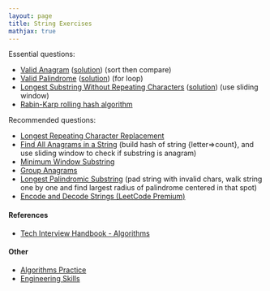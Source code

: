 ```yaml
---
layout: page
title: String Exercises
mathjax: true
---
```


Essential questions:
* [Valid Anagram](https://leetcode.com/problems/valid-anagram) ([solution](/engineering_skills/solutions/valid_anagram)) (sort then compare)
* [Valid Palindrome](https://leetcode.com/problems/valid-palindrome/) ([solution](/engineering_skills/solutions/valid_palindrome)) (for loop)
* [Longest Substring Without Repeating Characters](https://leetcode.com/problems/longest-substring-without-repeating-characters/) ([solution](/engineering_skills/solutions/longest_substring)) (use sliding window)
* [Rabin-Karp rolling hash algorithm](/engineering_skills/solutions/rabin_karp_algorithm)

Recommended questions:
* [Longest Repeating Character Replacement](https://leetcode.com/problems/longest-repeating-character-replacement/)
* [Find All Anagrams in a String](https://leetcode.com/problems/find-all-anagrams-in-a-string) (build hash of string {letter=>count}, and use sliding window to check if substring is anagram)
* [Minimum Window Substring](https://leetcode.com/problems/minimum-window-substring/description/)
* [Group Anagrams](https://leetcode.com/problems/group-anagrams/)
* [Longest Palindromic Substring](https://leetcode.com/problems/longest-palindromic-substring/) (pad string with invalid chars, walk string one by one and find largest radius of palindrome centered in that spot)
* [Encode and Decode Strings (LeetCode Premium)](https://leetcode.com/problems/encode-and-decode-strings/)

#### References
* [Tech Interview Handbook - Algorithms](https://www.techinterviewhandbook.org/algorithms/study-cheatsheet/)

#### Other
* [Algorithms Practice](algorithms_practice.md)
* [Engineering Skills](../engineering_skills.md)